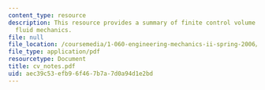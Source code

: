 ```yaml
---
content_type: resource
description: This resource provides a summary of finite control volume analysis in
  fluid mechanics.
file: null
file_location: /coursemedia/1-060-engineering-mechanics-ii-spring-2006/aec39c53efb96f467b7a7d0a94d1e2bd_cv_notes.pdf
file_type: application/pdf
resourcetype: Document
title: cv_notes.pdf
uid: aec39c53-efb9-6f46-7b7a-7d0a94d1e2bd
---
```

